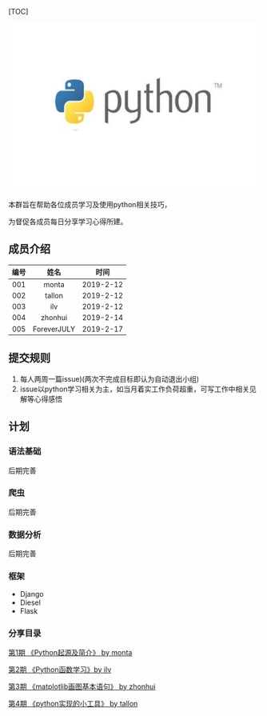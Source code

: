 

[TOC]

![logo](https://github.com/montawwl/python/blob/master/common/pic/logo.jpeg?raw=true)

本群旨在帮助各位成员学习及使用python相关技巧，

为督促各成员每日分享学习心得所建。





## 成员介绍

| 编号 |  姓名  |   时间    |
| :--: | :----: | :-------: |
| 001  | monta  | 2019-2-12 |
| 002  | tallon | 2019-2-12 |
| 003  | ilv    | 2019-2-12 |
| 004  | zhonhui| 2019-2-14 |
| 005  |ForeverJULY| 2019-2-17|



## 提交规则

1. 每人两周一篇issue)(两次不完成目标即认为自动退出小组)
2. issue以python学习相关为主，如当月着实工作负荷超重，可写工作中相关见解等心得感悟


## 计划

### 语法基础

后期完善

### 爬虫

后期完善

### 数据分析

后期完善


### 框架

- Django
- Diesel
- Flask



### 分享目录

[第1期 《Python起源及简介》 by monta](https://github.com/montawwl/python/issues/2)

[第2期 《Python函数学习》by ilv](https://github.com/montawwl/python/issues/3)

[第3期 《matplotlib画图基本语句》 by zhonhui](https://github.com/montawwl/python/issues/4)

[第4期 《python实现的小工具》 by tallon](https://github.com/montawwl/python/issues/4)


